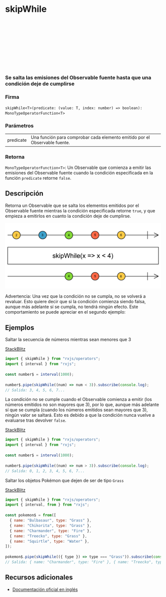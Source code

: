 <div class="page-heading">

# skipWhile

<a target="_blank" href="https://github.com/ReactiveX/rxjs/blob/master/src/internal/operators/skipWhile.ts">
<svg>
  <use xlink:href="/assets/icons/github.svg#github"></use>
</svg>
</a>
</div>

### Se salta las emisiones del Observable fuente hasta que una condición deje de cumplirse

### Firma

`skipWhile<T>(predicate: (value: T, index: number) => boolean): MonoTypeOperatorFunction<T>`

### Parámetros

<table>
<tr><td>predicate</td><td>Una función para comprobar cada elemento emitido por el Observable fuente.</td></tr>
</table>

### Retorna

`MonoTypeOperatorFunction<T>`: Un Observable que comienza a emitir las emisiones del Observable fuente cuando la condición especificada en la función `predicate` retorne `false`.

## Descripción

Retorna un Observable que se salta los elementos emitidos por el Observable fuente mientras la condición especificada retorne `true`, y que empieza a emitirlos en cuanto la condición deje de cumplirse.

<img src="assets/images/marble-diagrams/filtering/skipWhile.png" alt="Diagrama de canicas del operador skipWhile">

Advertencia: Una vez que la condición no se cumpla, no se volverá a revaluar. Esto quiere decir que si la condición comienza siendo falsa, aunque más adelante sí se cumpla, no tendrá ningún efecto. Este comportamiento se puede apreciar en el segundo ejemplo:

## Ejemplos

Saltar la secuencia de números mientras sean menores que 3

[StackBlitz](https://stackblitz.com/edit/rxjs-skipwhile-1?file=index.ts)

```javascript
import { skipWhile } from "rxjs/operators";
import { interval } from "rxjs";

const number$ = interval(1000);

number$.pipe(skipWhile((num) => num < 3)).subscribe(console.log);
// Salida: 3, 4, 5, 6, 7...
```

La condición no se cumple cuando el Observable comienza a emitir (los números emitidos no son mayores que 3), por lo que, aunque más adelante sí que se cumpla (cuando los números emitidos sean mayores que 3), ningún valor se saltará. Esto es debido a que la condición nunca vuelve a evaluarse tras devolver `false`.

[StackBlitz](https://stackblitz.com/edit/rxjs-skipwhile-2?file=index.ts)

```javascript
import { skipWhile } from "rxjs/operators";
import { interval } from "rxjs";

const number$ = interval(1000);

number$.pipe(skipWhile((num) => num > 3)).subscribe(console.log);
// Salida: 0, 1, 2, 3, 4, 5, 6, 7...
```

Saltar los objetos Pokémon que dejen de ser de tipo `Grass`

[StackBlitz](https://stackblitz.com/edit/rxjs-skipwhile-3?file=index.ts)

```javascript
import { skipWhile } from "rxjs/operators";
import { interval, from } from "rxjs";

const pokemon$ = from([
  { name: "Bulbasaur", type: "Grass" },
  { name: "Chikorita", type: "Grass" },
  { name: "Charmander", type: "Fire" },
  { name: "Treecko", type: "Grass" },
  { name: "Squirtle", type: "Water" },
]);

pokemon$.pipe(skipWhile(({ type }) => type === "Grass")).subscribe(console.log);
// Salida: { name: "Charmander", type: "Fire" }, { name: "Treecko", type: "Grass" }, { name: "Squirtle", type: "Water" }
```

## Recursos adicionales

- [Documentación oficial en inglés](https://rxjs-dev.firebaseapp.com/api/operators/skipWhile)
